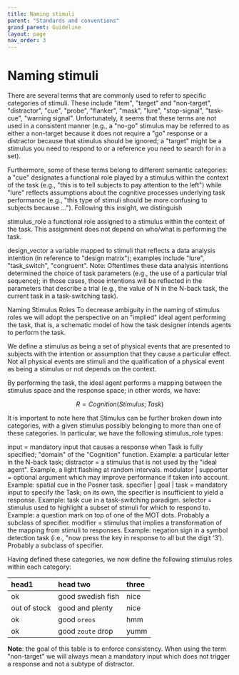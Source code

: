 ```yaml
---
title: Naming stimuli
parent: "Standards and conventions"
grand_parent: Guideline
layout: page
nav_order: 3
---
```



# Naming stimuli
There are several terms that are commonly used to refer to specific categories of stimuli. These include "item", "target" and "non-target", "distractor", "cue", "probe", "flanker", "mask", "lure", "stop-signal", "task-cue", "warning signal". Unfortunately, it seems that these terms are not used in a consistent manner (e.g., a "no-go" stimulus may be referred to as either a non-target because it does not require a "go" response or a distractor because that stimulus should be ignored; a "target" might be a stimulus you need to respond to or a reference you need to search for in a set).

Furthermore, some of these terms belong to different semantic categories: a "cue" designates a functional role played by a stimulus within the context of the task (e.g., "this is to tell subjects to pay attention to the left") while "lure" reflects assumptions about the cognitive processes underlying task performance (e.g., "this type of stimuli should be more confusing to subjects because …").  Following this insight, we distinguish 

stimulus_role		a functional role assigned to a stimulus within the context of the task. This assignment does not depend on who/what is performing the task.

design_vector	a variable mapped to stimuli that reflects a data analysis intention (in reference to "design matrix"); examples include "lure", "task_switch", "congruent".
Note: Oftentimes these data analysis intentions determined the choice of task parameters (e.g., the use of a particular trial sequence); in those cases, those intentions will be reflected in the parameters that describe a trial (e.g., the value of N in the N-back task, the current task in a task-switching task).

Naming Stimulus Roles
To decrease ambiguity in the naming of stimulus roles we will adopt the perspective on an "implied" ideal agent performing the task, that is, a schematic model of how the task designer intends agents to perform the task.

We define a stimulus as being a set of physical events that are presented to subjects with the intention or assumption that they cause a particular effect. Not all physical events are stimuli and the qualification of a physical event as being a stimulus or not depends on the context. 

By performing the task, the ideal agent performs a mapping between the stimulus space and the response space; in other words, we have:

$$R = Cognition(Stimulus; Task)$$

It is important to note here that Stimulus can be further broken down into categories, with a given stimulus possibly belonging to more than one of these categories. In particular, we have the following stimulus_role types:

input = mandatory input that causes a response when Task is fully specified; "domain" of the "Cognition" function. Example: a particular letter in the N-back task; 
distractor = a stimulus that is not used by the "ideal agent". Example, a light flashing at random intervals.
modulator | supporter = optional argument which may improve performance if taken into account. Example: spatial cue in the Posner task.
specifier | goal | task = mandatory input to specify the Task; on its own, the specifier is  insufficient to yield a response. Example: task cue in a task-switching paradigm.
selector = stimulus used to highlight a subset of stimuli for which to respond to. Example: a question mark on top of one of the MOT dots. Probably a subclass of specifier.
modifier = stimulus that implies a transformation of the mapping from stimuli to responses. Example: negation sign in a symbol detection task (i.e., "now press the key in response to all but the digit ‘3’). Probably a subclass of specifier.

Having defined these categories, we now define the following stimulus roles within each category:


| head1        | head two          | three |
|:-------------|:------------------|:------|
| ok           | good swedish fish | nice  |
| out of stock | good and plenty   | nice  |
| ok           | good `oreos`      | hmm   |
| ok           | good `zoute` drop | yumm  |




**Note**: the goal of this table is to enforce consistency. When using the term "non-target" we will always mean a mandatory input which does not trigger a response and not a subtype of distractor.
